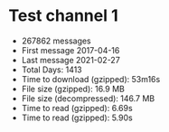 Test channel 1
===

* 267862 messages
* First message 2017-04-16
* Last message 2021-02-27
* Total Days: 1413
* Time to download (gzipped): 53m16s
* File size (gzipped): 16.9 MB
* File size (decompressed): 146.7 MB
* Time to read (gzipped): 6.69s
* Time to read (gzipped): 5.90s
